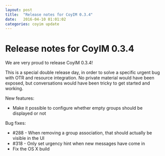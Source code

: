 ```yaml
---
layout: post
title:  "Release notes for CoyIM 0.3.4"
date:   2016-04-10 01:01:02
categories: coyim update
---
```


# Release notes for CoyIM 0.3.4

We are very proud to release CoyIM 0.3.4!

This is a special double release day, in order to solve a specific urgent bug with OTR and resource integration. No private material would have been exposed, but conversations would have been tricky to get started and working.

New features:

- Make it possible to configure whether empty groups should be displayed or not

Bug fixes:

- \#288 - When removing a group association, that should actually be visible in the UI
- \#318 - Only set urgency hint when new messages have come in
- Fix the OS X build

